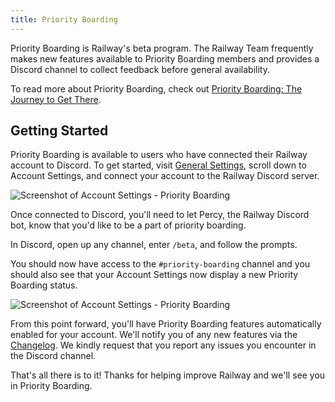 ```yaml
---
title: Priority Boarding
---
```


Priority Boarding is Railway's beta program. The Railway Team frequently makes new features available to Priority Boarding members and provides a Discord channel to collect feedback before general availability. 

To read more about Priority Boarding, check out [Priority Boarding: The Journey to Get There](https://blog.railway.app/p/building-the-beta).

## Getting Started
Priority Boarding is available to users who have connected their Railway account to Discord. To get started, visit [General Settings](https://railway.app/account), scroll down to Account Settings, and connect your account to the Railway Discord server.


<Image src="https://res.cloudinary.com/railway/image/upload/v1666373029/docs/discord-connect_ok03jw.png"
alt="Screenshot of Account Settings - Priority Boarding"
layout="responsive"
width={992} height={422} quality={80} />

Once connected to Discord, you'll need to let Percy, the Railway Discord bot, know that you'd like to be a part of priority boarding. 

In Discord, open up any channel, enter `/beta`, and follow the prompts.

You should now have access to the `#priority-boarding` channel and you should also see that your Account Settings now display a new Priority Boarding status.

<Image src="https://res.cloudinary.com/railway/image/upload/v1666372408/docs/priority-boarding-settings_wvvza4.png"
alt="Screenshot of Account Settings - Priority Boarding"
layout="responsive"
width={1004} height={468} quality={80} />

From this point forward, you'll have Priority Boarding features automatically enabled for your account. We'll notify you of any new features via the [Changelog](https://railway.app/changelog). We kindly request that you report any issues you encounter in the Discord channel.

That's all there is to it! Thanks for helping improve Railway and we'll see you in Priority Boarding.